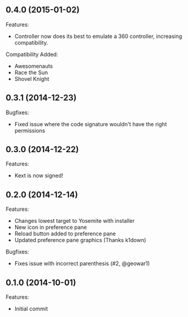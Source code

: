 ## 0.4.0 (2015-01-02)

Features:

 - Controller now does its best to emulate a 360 controller, increasing compatibility.

Compatibility Added:

 - Awesomenauts
 - Race the Sun
 - Shovel Knight

## 0.3.1 (2014-12-23)

Bugfixes:

 - Fixed issue where the code signature wouldn't have the right permissions

## 0.3.0 (2014-12-22)

Features:

 - Kext is now signed!

## 0.2.0 (2014-12-14)

Features:

 - Changes lowest target to Yosemite with installer
 - New icon in preference pane
 - Reload button added to preference pane
 - Updated preference pane graphics (Thanks k1down)

Bugfixes:

 - Fixes issue with incorrect parenthesis (#2, @geowar1)

## 0.1.0 (2014-10-01)

Features:

 - Initial commit